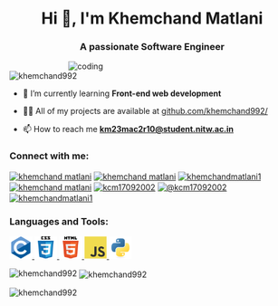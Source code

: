 
<h1 align="center">Hi 👋, I'm Khemchand Matlani</h1>
<h3 align="center">A passionate Software Engineer</h3>
<img align="right" alt="coding" width="400" src="https://i.pinimg.com/originals/f1/e7/34/f1e734f9cade86fe737a9aa404ad5677.gif"/>

<p align="left"> <img src="https://komarev.com/ghpvc/?username=khemchand992&label=Profile%20views&color=0e75b6&style=flat" alt="khemchand992" /> </p>

- 🌱 I’m currently learning **Front-end web development**

- 👨‍💻 All of my projects are available at [github.com/khemchand992/](github.com/khemchand992/)

- 📫 How to reach me **km23mac2r10@student.nitw.ac.in**

<h3 align="left">Connect with me:</h3>
<p align="left">
<a href="https://linkedin.com/in/khemchand matlani" target="blank"><img align="center" src="https://raw.githubusercontent.com/rahuldkjain/github-profile-readme-generator/master/src/images/icons/Social/linked-in-alt.svg" alt="khemchand matlani" height="30" width="40" /></a>
<a href="https://fb.com/khemchand matlani" target="blank"><img align="center" src="https://raw.githubusercontent.com/rahuldkjain/github-profile-readme-generator/master/src/images/icons/Social/facebook.svg" alt="khemchand matlani" height="30" width="40" /></a>
<a href="https://instagram.com/khemchandmatlani1" target="blank"><img align="center" src="https://raw.githubusercontent.com/rahuldkjain/github-profile-readme-generator/master/src/images/icons/Social/instagram.svg" alt="khemchandmatlani1" height="30" width="40" /></a>
<a href="https://www.youtube.com/c/khemchand matlani" target="blank"><img align="center" src="https://raw.githubusercontent.com/rahuldkjain/github-profile-readme-generator/master/src/images/icons/Social/youtube.svg" alt="khemchand matlani" height="30" width="40" /></a>
<a href="https://www.codechef.com/users/kcm17092002" target="blank"><img align="center" src="https://cdn.jsdelivr.net/npm/simple-icons@3.1.0/icons/codechef.svg" alt="kcm17092002" height="30" width="40" /></a>
<a href="https://www.hackerrank.com/@kcm17092002" target="blank"><img align="center" src="https://raw.githubusercontent.com/rahuldkjain/github-profile-readme-generator/master/src/images/icons/Social/hackerrank.svg" alt="@kcm17092002" height="30" width="40" /></a>
<a href="https://www.leetcode.com/khemchandmatlani1" target="blank"><img align="center" src="https://raw.githubusercontent.com/rahuldkjain/github-profile-readme-generator/master/src/images/icons/Social/leet-code.svg" alt="khemchandmatlani1" height="30" width="40" /></a>
</p>

<h3 align="left">Languages and Tools:</h3>
<p align="left"> <a href="https://www.cprogramming.com/" target="_blank" rel="noreferrer"> <img src="https://raw.githubusercontent.com/devicons/devicon/master/icons/c/c-original.svg" alt="c" width="40" height="40"/> </a> <a href="https://www.w3schools.com/css/" target="_blank" rel="noreferrer"> <img src="https://raw.githubusercontent.com/devicons/devicon/master/icons/css3/css3-original-wordmark.svg" alt="css3" width="40" height="40"/> </a> <a href="https://www.w3.org/html/" target="_blank" rel="noreferrer"> <img src="https://raw.githubusercontent.com/devicons/devicon/master/icons/html5/html5-original-wordmark.svg" alt="html5" width="40" height="40"/> </a> <a href="https://developer.mozilla.org/en-US/docs/Web/JavaScript" target="_blank" rel="noreferrer"> <img src="https://raw.githubusercontent.com/devicons/devicon/master/icons/javascript/javascript-original.svg" alt="javascript" width="40" height="40"/> </a> <a href="https://www.python.org" target="_blank" rel="noreferrer"> <img src="https://raw.githubusercontent.com/devicons/devicon/master/icons/python/python-original.svg" alt="python" width="40" height="40"/> </a> </p>

<p><img align="left" src="https://github-readme-stats.vercel.app/api/top-langs?username=khemchand992&show_icons=true&locale=en&layout=compact" alt="khemchand992" /></p>

<p>&nbsp;<img align="center" src="https://github-readme-stats.vercel.app/api?username=khemchand992&show_icons=true&locale=en" alt="khemchand992" /></p>

<p><img align="center" src="https://github-readme-streak-stats.herokuapp.com/?user=khemchand992&" alt="khemchand992" /></p>

